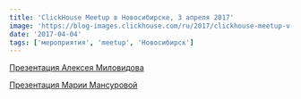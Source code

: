 ```yaml
---
title: 'ClickHouse Meetup в Новосибирске, 3 апреля 2017'
image: 'https://blog-images.clickhouse.com/ru/2017/clickhouse-meetup-v-novosibirske-3-aprelya-2017/main.jpg'
date: '2017-04-04'
tags: ['мероприятия', 'meetup', 'Новосибирск']
---
```


[Презентация Алексея Миловидова](https://presentations.clickhouse.com/meetup4/)

[Презентация Марии Мансуровой](https://presentations.clickhouse.com/meetup4/clickhouse_for_analysts.pdf)
